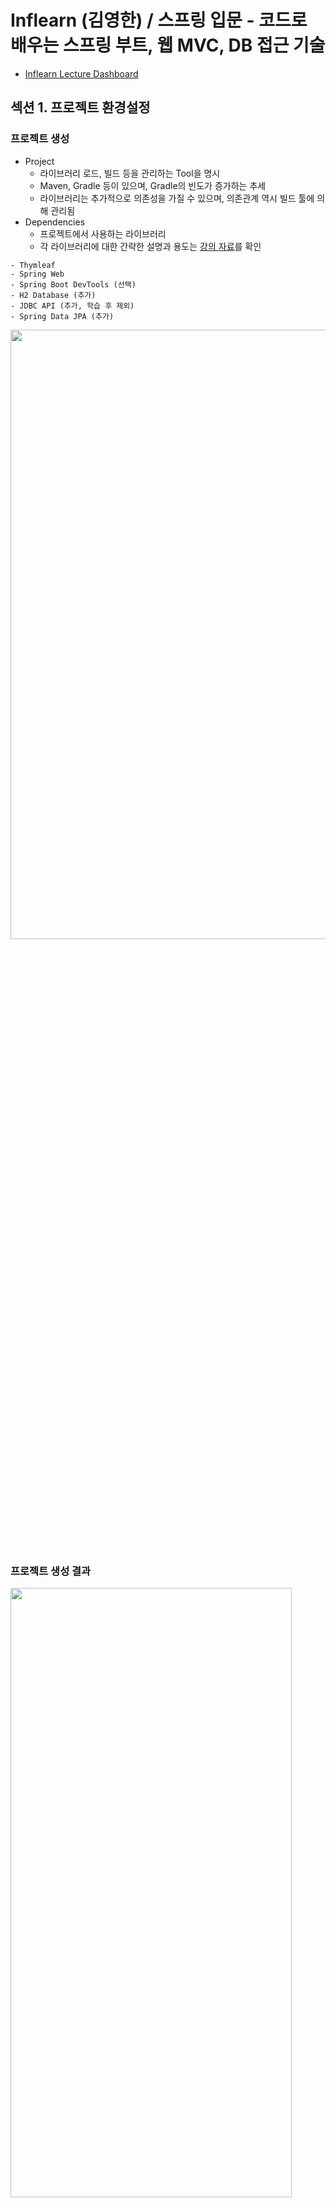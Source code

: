 # Inflearn (김영한) / 스프링 입문 - 코드로 배우는 스프링 부트, 웹 MVC, DB 접근 기술

- [Inflearn Lecture Dashboard](https://www.inflearn.com/course/%EC%8A%A4%ED%94%84%EB%A7%81-%EC%9E%85%EB%AC%B8-%EC%8A%A4%ED%94%84%EB%A7%81%EB%B6%80%ED%8A%B8/dashboard)

## 섹션 1. 프로젝트 환경설정
### 프로젝트 생성
- Project 
  - 라이브러리 로드, 빌드 등을 관리하는 Tool을 명시
  - Maven, Gradle 등이 있으며, Gradle의 빈도가 증가하는 추세
  - 라이브러리는 추가적으로 의존성을 가질 수 있으며, 의존관계 역시 빌드 툴에 의해 관리됨
- Dependencies 
  - 프로젝트에서 사용하는 라이브러리
  - 각 라이브러리에 대한 간략한 설명과 용도는 [강의 자료](etc/스프링%20입문%20-%20코드로%20배우는%20스프링%20부트,%20웹%20MVC,%20DB%20접근%20기술%20v2021-12-01_2.pdf)를 확인
```
- Thymleaf
- Spring Web
- Spring Boot DevTools (선택)
- H2 Database (추가)
- JDBC API (추가, 학습 후 제외)
- Spring Data JPA (추가)
```
<a href="https://start.spring.io/">
  <img src="../Image/start-spring-io.png" width="600" height="50%">
</a>

### 프로젝트 생성 결과
<img src="../Image/basic-structure.png" width="450" height="50%">

- src/main : 실제 소스 및 Resource
  - java : 실제 패키지 & 소스 파일
  - resource : java 소스 파일을 제외한 xml, html, property와 같은 설정 파일
- src/test : 테스트 코드 부분
- pom.xml, build.gradle : 프로젝트에 대한 라이브러리 정보

### 프로젝트 실행 & JAR 파일 생성
```sh
# 프로젝트 실행
./gradlew bootRun

# jar 생성
./gradlew build

# jar 실행
## 구형 배포 방식 : Tomcat에 war 파일을 업로드
## 최근 배포 방식 : 해당 서버에서 jar 파일을 실행
java -jar build/libs/introduction-0.0.1-SNAPSHOT.jar

# Build 결과물 clean
./gradlew clean
```

## 섹션 2. 스프링 웹 개발 기초
- 웹 서버를 개발하는 3가지의 방법
- Spring boot 웹 어플리케이션 실행 시, 내부적으로 Tomcat을 실행
- 외부의 모든 요청에 대해 컨트롤러에서 처리 여부를 확인
  - 컨트롤러 처리 불가능 -> [정적 컨텐츠](#정적-컨텐츠)
  - 컨트롤러 처리, 화면 응답 -> [MVC와 템플릿 엔진](#mvc와-템플릿-엔진)
  - 컨트롤러 처리, 데이터 응답 -> [API](#api)

### 정적 컨텐츠
- resources/static에서 해당 자원을 찾아 있는 그대로 전달
- 정적 내용 이외에 데이터 바인딩, 코딩 등은 불가능
- resources/static/index.html이 스프링의 Default Welcome Page
- resources/static/hello-static.html 그대로 사용

### MVC와 템플릿 엔진
- 서버에서 정적 html이 아닌 동적으로 생성된 html을 전달하고자 함
- 스프링에서 Model, View, Controller 패턴 기능을 제공 
- 템플릿 처리 과정
  1. 사용자로부터 요청을 받은 톰캣은 스프링에게 해당 요청을 전달
  2. 스프링은 해당 요청을 처리할 수 있는 컨트롤러와 메소드를 확인 (@Controller와 @RequestMapping, @GetMapping 등을 사용)
  3. 컨트롤러 안에서 입력 받은 내용(@RequestParam, Model 등)을 바탕으로 해당 요청을 처리. 이때 화면에서 사용될 정보는 Model 객체에, 템플릿으로 활용될 파일의 이름은 리턴 값(문자열)으로 명시
  4. 스프링이 반환된 ViewName(문자열)을 viewResolver에게 전달하면, viewResolver가 화면을 찾아 템플릿 엔진에 연결
  5. 템플릿 엔진(Thymleaf 등)이 html과 Model을 바탕으로 랜더링을 진행한 후 사용자에게 반환한다.
```java
// package com.example.introduction.controller;
// import something;

@Controller
public class HelloController {
    @GetMapping("hello")
    public String hello(Model model) {
        model.addAttribute("data", "Hello World!");
        return "hello"; // resources/templates/hello.html
    }
    @GetMapping("hello-mvc")
    public String helloMvc(@RequestParam("name") String name, Model model) {
        model.addAttribute("name", name);
        return "hello-template"; // resources/templates/hello-template.html
    }
// ...
```

### API
- Json 데이터 구조 포맷으로 데이터를 전달
- Controller에 실행 메소드 상단에 @ResponseBody를 선언
  - viewResolver 대신 HttpMessageConverter가 동작(스프링 부트의 자동 설정)
  - HTTP의 body에 문자 내용을 직접 반환(html body tag가 아님!)
  - @ResponseBody와 @Controller의 합성이 @RestController
- byte 처리 등등 기타 여러 HttpMessageConverter가 기본으로 등록되어 있음
  - 클라이언트의 HTTP Accept 해더와 컨트롤러 반환 타입 정보를 조합하여 HttpMessageConverter가 선택됨
  - 메소드가 문자열을 반환하는 경우, Default 문자 처리 컨버터인 StringHttpMessageConverter가 작동히여 문자열로 반환
  - 객체를 반환하는 경우, Default 객체 처리 컨버터인 MappingJackson2HttpMessageConverter가 작동하여 Json으로 반환
  - 객체를 Json으로 변경해주는 여러 라이브러리가 존재(Jackson, Gson ... )
```java
// package com.example.introduction.controller;
// import something;

@Controller
public class HelloController {
    // ...
    @GetMapping("hello-string")
    @ResponseBody
    public String helloString(@RequestParam("name") String name) {
        return "hello " + name; // StringHttpMessageConverter 작동
    }
    @GetMapping("hello-api")
    @ResponseBody
    public Hello helloApi(@RequestParam("name") String name) {
        Hello hello = new Hello();
        hello.setName(name);
        return hello; // MappingJackson2HttpMessageConverter 작동, Hello 객체를 Json으로 전달
    }
    static class Hello { // 사용자에게 전달할 객체
        private String name;
        public String getName() { return name; }
        public void setName(String name) { this.name = name; }
    }
}
```

## 섹션 3. 회원 관리 예제 - 백엔드 개발
- 매우 간단한 요구사항을 통해 레이어드 아키텍쳐와 테스트 코드를 실습
  - 컨트롤러 : 웹 MVC의 컨트롤러 역할
  - 서비스 : 핵심 비즈니스 로직 구현
  - 리포지토리 : 데이터베이스에 접근, 도메인 객체를 DB에 저장하고 관리
  - 도메인 : 비즈니스 도메인 객체, 예) 회원, 주문 등 주로 데이터베이스에 저장, 관리
- 비즈니스 요구사항 정리
  - 회원 데이터 : id(시스템이 정하는 Long), name(사용자가 입력하는 String)
  - 회원 등록과 조회 기능
  - 데이터 베이스 선정이 이루어지지않음 -> Repository는 인터페이스(역할)로 구현

### 회원 도메인과 리포지토리 개발과 테스트 케이스 작성
- [Member](src/main/java/com/example/introduction/domain/Member.java)
```
특이사항 없음
```
- [MemberRepository](src/main/java/com/example/introduction/repository/MemberRepository.java)
```
MemberRepository의 save(메소드)의 입력 변수 타입은 무엇이 적절할까?
강의에서는 Member(객체) 타입을 전달받았는데, 기본 타입을 전달받아 내부에서 객체를 생성한 후에 기능을 수행해도 되지 않을까?

안될건 없지만 여러 상황을 고려했을 때, 객체 타입을 입력받는 것이 바람직할 것 같다.

1. 현재는 저장하고자 하는 객체의 구성 요소가 단순함으로 기본 타입으로 입력받아 저장하는 것이 문제가 되지 않을 것이다.
하지만 구성 요소가 복잡해진다면 메소드 사용 시, 파라미터 입력 순서 고려해야하는 등의 번거로움이 존재한다.

Member save(String name, String email, String address); // Member 객체가 복잡해지기 시작한다면 ...

또한, Member(객체)의 구성 요소가 변경, 삭제, 추가될 때 인터페이스의 변경이 발생할 가능성이 있으며, 
인터페이스의 구현체 역시 연쇄적인 수정이 불가피하다. 이는 OOP의 SOLID 원칙 중 OCP 원칙을 위반한다.

2. save(메소드)의 역할은 Member(객체)를 저장하는 것이다. 
Member save (String name)는 문자열 name을 저장한다는 의미로 받아들여 질 수 있으며, 동료 개발자를 혼란에 빠트리기에 충분하다.
구현에 반드시 문자열 name을 입력 변수로 받아 저장하는 메소드가 필요하다면, 차라리 saveWithName 만드는 것이 그.나.마. 합리적일 것이다.


그렇다면 MemberRepository의 save(메소드)의 반환 타입은 무엇이 적절할까? 이에 대한 결과를 Boolean으로 반환해도 되지 않을까?

Hint? 입력 변수 타입을 Member 객체로 받게되면 Call By Reference에 의해 원본의 수정이 발생할 가능성이 있다.
```
- [MemoryMemberRepository](src/main/java/com/example/introduction/repository/MemoryMemberRepository.java)
```
Java 8 Stream과 Lambda의 개념과 간략한 사용법을 확인하여 정리
```
- [MemoryMemberRepositoryTest](src/test/java/com/example/introduction/repository/MemoryMemberRepositoryTest.java)
```
JUnit의 개념과 간략한 사용법을 확인하여 정리
```

### 회원 서비스 개발과 테스트 케이스 작성
- [MemberService](src/main/java/com/example/introduction/service/MemberService.java)
```
복습 후 심화학습, 고민 내용 정리
```
- [MemberServiceTest](src/test/java/com/example/introduction/service/MemberServiceTest.java)
```
복습 후 심화학습, 고민 내용 정리
```

## 섹션 4. 스프링 빈과 의존관계
### 컴포넌트 스캔과 자동 의존관계 설정
### 자바 코드로 직접 스프링 빈 등록하기

## 섹션 5. 회원 관리 예제 - 웹 MVC 개발
### 회원 웹 기능 - 홈 화면 추가
### 회원 웹 기능 - 등록
### 회원 웹 기능 - 조회

## 섹션 6. 스프링 DB 접근 기술
### H2 데이터베이스 설치
### 순수 JDBC
### 스프링 통합 테스트
### 스프링 JdbcTemplate
### JPA
### 스프링 데이터 JPA

## 섹션 7. AOP
### AOP가 필요한 상황
### AOP 적용

## 섹션 8. 다음으로

## Reference
- [Template Engine](https://imgzon.tistory.com/97)
- [Call By Reference](https://velog.io/@ahnick/Java-Call-by-Value-Call-by-Reference)
- [Optional](http://www.tcpschool.com/java/java_stream_optional)
- [ConcurrentHashMap](https://devlog-wjdrbs96.tistory.com/269)
- [Java stream](http://tcpschool.com/java/java_stream_creation)
- [Lambda](http://www.tcpschool.com/java/java_lambda_concept)
- [Spring Dependency Injection](https://baek.dev/post/21/)
- [H2 Database install path](https://recordsoflife.tistory.com/655)